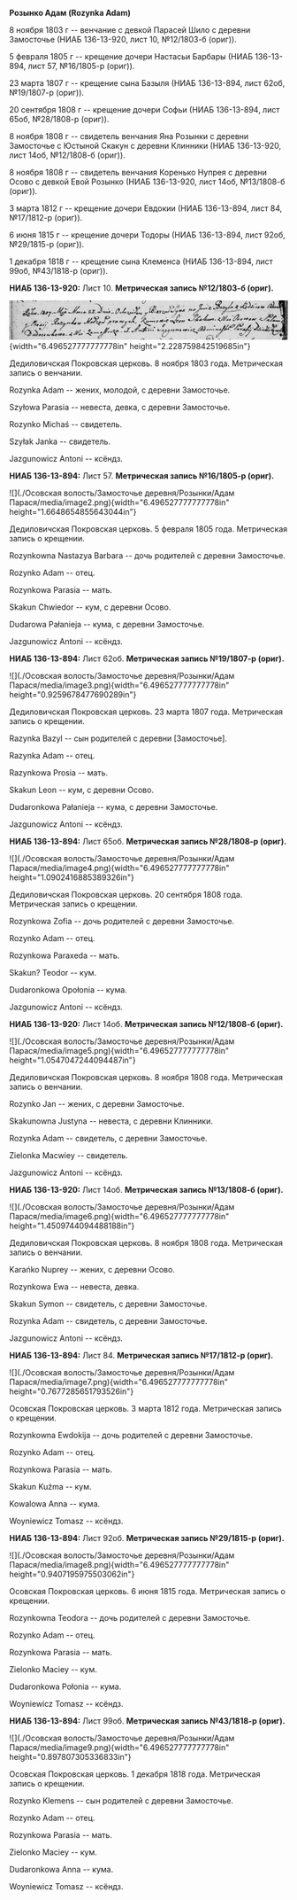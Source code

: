 **Розынко Адам (Rozynka Adam)**

8 ноября 1803 г -- венчание с девкой Парасей Шило с деревни Замосточье
(НИАБ 136-13-920, лист 10, №12/1803-б (ориг)).

5 февраля 1805 г -- крещение дочери Настасьи Барбары (НИАБ 136-13-894,
лист 57, №16/1805-р (ориг)).

23 марта 1807 г -- крещение сына Базыля (НИАБ 136-13-894, лист 62об,
№19/1807-р (ориг)).

20 сентября 1808 г -- крещение дочери Софьи (НИАБ 136-13-894, лист 65об,
№28/1808-р (ориг)).

8 ноября 1808 г -- свидетель венчания Яна Розынки с деревни Замосточье с
Юстыной Скакун с деревни Клинники (НИАБ 136-13-920, лист 14об,
№12/1808-б (ориг)).

8 ноября 1808 г -- свидетель венчания Коренько Нупрея с деревни Осово с
девкой Евой Розынко (НИАБ 136-13-920, лист 14об, №13/1808-б (ориг)).

3 марта 1812 г -- крещение дочери Евдокии (НИАБ 136-13-894, лист 84,
№17/1812-р (ориг)).

6 июня 1815 г -- крещение дочери Тодоры (НИАБ 136-13-894, лист 92об,
№29/1815-р (ориг)).

1 декабря 1818 г -- крещение сына Клеменса (НИАБ 136-13-894, лист 99об,
№43/1818-р (ориг)).

**НИАБ 136-13-920:** Лист 10. **Метрическая запись №12/1803-б (ориг).**

![](./media/7af19ed05bc7e5cb3f04a014935c63dad7002388.png){width="6.496527777777778in"
height="2.228759842519685in"}

Дедиловичская Покровская церковь. 8 ноября 1803 года. Метрическая запись
о венчании.

Rozynka Adam -- жених, молодой, с деревни Замосточье.

Szyłowa Parasia -- невеста, девка, с деревни Замосточье.

Rozynko Michaś -- свидетель.

Szyłak Janka -- свидетель.

Jazgunowicz Antoni -- ксёндз.

**НИАБ 136-13-894:** Лист 57. **Метрическая запись №16/1805-р (ориг).**

![](./Осовская волость/Замосточье деревня/Розынки/Адам Парася/media/image2.png){width="6.496527777777778in"
height="1.6648654855643044in"}

Дедиловичская Покровская церковь. 5 февраля 1805 года. Метрическая
запись о крещении.

Rozynkowna Nastazya Barbara -- дочь родителей с деревни Замосточье.

Rozynko Adam -- отец.

Rozynkowa Parasia -- мать.

Skakun Chwiedor -- кум, с деревни Осовo.

Dudarowa Pałanieja -- кума, с деревни Замосточье.

Jazgunowicz Antoni -- ксёндз.

**НИАБ 136-13-894:** Лист 62об. **Метрическая запись №19/1807-р
(ориг).**

![](./Осовская волость/Замосточье деревня/Розынки/Адам Парася/media/image3.png){width="6.496527777777778in"
height="0.9259678477690289in"}

Дедиловичская Покровская церковь. 23 марта 1807 года. Метрическая запись
о крещении.

Razynka Bazyl -- сын родителей с деревни \[Замосточье\].

Razynka Adam -- отец.

Razynkowa Prosia -- мать.

Skakun Leon -- кум, с деревни Осовo.

Dudaronkowa Pałanieja -- кума, с деревни Замосточье.

Jazgunowicz Antoni -- ксёндз.

**НИАБ 136-13-894:** Лист 65об. **Метрическая запись №28/1808-р
(ориг).**

![](./Осовская волость/Замосточье деревня/Розынки/Адам Парася/media/image4.png){width="6.496527777777778in"
height="1.0902416885389326in"}

Дедиловичская Покровская церковь. 20 сентября 1808 года. Метрическая
запись о крещении.

Rozynkowa Zofia -- дочь родителей с деревни Замосточье.

Rozynko Adam -- отец.

Rozynkowa Paraxeda -- мать.

Skakun? Teodor -- кум.

Dudaronkowa Opołonia -- кума.

Jazgunowicz Antoni -- ксёндз.

**НИАБ 136-13-920:** Лист 14об. **Метрическая запись №12/1808-б
(ориг).**

![](./Осовская волость/Замосточье деревня/Розынки/Адам Парася/media/image5.png){width="6.496527777777778in"
height="1.0547047244094487in"}

Дедиловичская Покровская церковь. 8 ноября 1808 года. Метрическая запись
о венчании.

Rozynko Jan -- жених, с деревни Замосточье.

Skakunowna Justyna -- невеста, с деревни Клинники.

Rozynka Adam -- свидетель, с деревни Замосточье.

Zielonka Macwiey -- свидетель.

Jazgunowicz Antoni -- ксёндз.

**НИАБ 136-13-920:** Лист 14об. **Метрическая запись №13/1808-б
(ориг).**

![](./Осовская волость/Замосточье деревня/Розынки/Адам Парася/media/image6.png){width="6.496527777777778in"
height="1.4509744094488188in"}

Дедиловичская Покровская церковь. 8 ноября 1808 года. Метрическая запись
о венчании.

Karańko Nuprey -- жених, с деревни Осовo.

Rozynkowa Ewa -- невеста, девка.

Skakun Symon -- свидетель, с деревни Замосточье.

Rozynka Adam -- свидетель, с деревни Замосточье.

Jazgunowicz Antoni -- ксёндз.

**НИАБ 136-13-894:** Лист 84. **Метрическая запись №17/1812-р (ориг).**

![](./Осовская волость/Замосточье деревня/Розынки/Адам Парася/media/image7.png){width="6.496527777777778in"
height="0.7677285651793526in"}

Осовская Покровская церковь. 3 марта 1812 года. Метрическая запись о
крещении.

Rozynkowna Ewdokija -- дочь родителей с деревни Замосточье.

Rozynko Adam -- отец.

Rozynkowa Parasia -- мать.

Skakun Kuźma -- кум.

Kowalowa Anna -- кума.

Woyniewicz Tomasz -- ксёндз.

**НИАБ 136-13-894:** Лист 92об. **Метрическая запись №29/1815-р
(ориг).**

![](./Осовская волость/Замосточье деревня/Розынки/Адам Парася/media/image8.png){width="6.496527777777778in"
height="0.9407195975503062in"}

Осовская Покровская церковь. 6 июня 1815 года. Метрическая запись о
крещении.

Rozynkowna Teodora -- дочь родителей с деревни Замосточье.

Rozynko Adam -- отец.

Rozynkowa Parasia -- мать.

Zielonko Maciey -- кум.

Dudaronkowa Połonia -- кума.

Woyniewicz Tomasz -- ксёндз.

**НИАБ 136-13-894:** Лист 99об. **Метрическая запись №43/1818-р
(ориг).**

![](./Осовская волость/Замосточье деревня/Розынки/Адам Парася/media/image9.png){width="6.496527777777778in"
height="0.897807305336833in"}

Осовская Покровская церковь. 1 декабря 1818 года. Метрическая запись о
крещении.

Rozynko Klemens -- сын родителей с деревни Замосточье.

Rozynko Adam -- отец.

Rozynkowa Parasia -- мать.

Zielonko Maciey -- кум.

Dudaronkowa Anna -- кума.

Woyniewicz Tomasz -- ксёндз.
